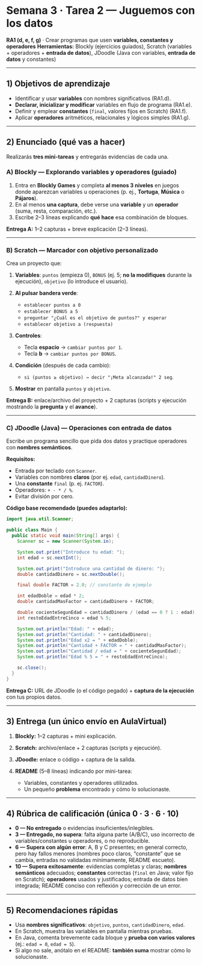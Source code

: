 # Semana 3 · Tarea 2 — **Juguemos con los datos**

**RA1 (d, e, f, g)** · Crear programas que usen **variables, constantes y operadores**
**Herramientas:** Blockly (ejercicios guiados), Scratch (variables + operadores + **entrada de datos**), JDoodle (Java con variables, **entrada de datos** y constantes)

---

## 1) Objetivos de aprendizaje

* Identificar y usar **variables** con nombres significativos (RA1.d).
* **Declarar, inicializar y modificar** variables en flujo de programa (RA1.e).
* Definir y emplear **constantes** (`final`, valores fijos en Scratch) (RA1.f).
* Aplicar **operadores** aritméticos, relacionales y lógicos simples (RA1.g).

---

## 2) Enunciado (qué vas a hacer)

Realizarás **tres mini-tareas** y entregarás evidencias de cada una.

### A) Blockly — **Explorando variables y operadores** (guiado)

1. Entra en **Blockly Games** y completa **al menos 3 niveles** en juegos donde aparezcan variables u operaciones (p. ej., **Tortuga**, **Música** o **Pájaros**).
2. En al menos **una captura**, debe verse una **variable** y un **operador** (suma, resta, comparación, etc.).
3. Escribe 2–3 líneas explicando **qué hace** esa combinación de bloques.

**Entrega A:** 1–2 capturas + breve explicación (2–3 líneas).

---

### B) Scratch — **Marcador con objetivo personalizado**

Crea un proyecto que:

1. **Variables**: `puntos` (empieza 0), `BONUS` (ej. 5; **no la modifiques** durante la ejecución), `objetivo` (lo introduce el usuario).
2. **Al pulsar bandera verde**:

   * `establecer puntos a 0`
   * `establecer BONUS a 5`
   * `preguntar "¿Cuál es el objetivo de puntos?" y esperar`
   * `establecer objetivo a (respuesta)`
3. **Controles**:

   * Tecla **espacio** → `cambiar puntos por 1`.
   * Tecla **b** → `cambiar puntos por BONUS`.
4. **Condición** (después de cada cambio):

   * `si (puntos ≥ objetivo) → decir "¡Meta alcanzada!" 2 seg`.
5. **Mostrar** en pantalla `puntos` y `objetivo`.

**Entrega B:** enlace/archivo del proyecto + 2 capturas (scripts y ejecución mostrando la **pregunta** y el **avance**).

---

### C) JDoodle (Java) — **Operaciones con entrada de datos**

Escribe un programa sencillo que pida dos datos y practique operadores con **nombres semánticos**.

**Requisitos:**

* Entrada por teclado con `Scanner`.
* Variables con nombres **claros** (por ej. `edad`, `cantidadDinero`).
* Una **constante** `final` (p. ej. `FACTOR`).
* Operadores: `+ - * / %`.
* Evitar división por cero.

**Código base recomendado (puedes adaptarlo):**

```java
import java.util.Scanner;

public class Main {
  public static void main(String[] args) {
    Scanner sc = new Scanner(System.in);

    System.out.print("Introduce tu edad: ");
    int edad = sc.nextInt();

    System.out.print("Introduce una cantidad de dinero: ");
    double cantidadDinero = sc.nextDouble();

    final double FACTOR = 2.0; // constante de ejemplo

    int edadDoble = edad * 2;
    double cantidadMasFactor = cantidadDinero + FACTOR;

    double cocienteSegunEdad = cantidadDinero / (edad == 0 ? 1 : edad); // evita /0
    int restoEdadEntreCinco = edad % 5;

    System.out.println("Edad: " + edad);
    System.out.println("Cantidad: " + cantidadDinero);
    System.out.println("Edad x2 = " + edadDoble);
    System.out.println("Cantidad + FACTOR = " + cantidadMasFactor);
    System.out.println("Cantidad / edad = " + cocienteSegunEdad);
    System.out.println("Edad % 5 = " + restoEdadEntreCinco);

    sc.close();
  }
}
```

**Entrega C:** URL de JDoodle (o el código pegado) + **captura de la ejecución** con tus propios datos.

---

## 3) Entrega (un único envío en AulaVirtual)

1. **Blockly:** 1–2 capturas + mini explicación.
2. **Scratch:** archivo/enlace + 2 capturas (scripts y ejecución).
3. **JDoodle:** enlace o código + captura de la salida.
4. **README** (5–8 líneas) indicando por mini-tarea:

   * Variables, constantes y operadores utilizados.
   * Un pequeño **problema** encontrado y cómo lo solucionaste.

---

## 4) Rúbrica de calificación (única 0 · 3 · 6 · 10)

* **0 — No entregado** o evidencias insuficientes/inlegibles.
* **3 — Entregado, no supera**: falta alguna parte (A/B/C), uso incorrecto de variables/constantes u operadores, o no reproducible.
* **6 — Supera con algún error**: A, B y C presentes; en general correcto, pero hay fallos menores (nombres poco claros, “constante” que se cambia, entradas no validadas mínimamente, README escueto).
* **10 — Supera exitosamente**: evidencias completas y claras; **nombres semánticos** adecuados; **constantes** correctas (`final` en Java; valor fijo en Scratch); **operadores** usados y justificados; entrada de datos bien integrada; README conciso con reflexión y corrección de un error.

---

## 5) Recomendaciones rápidas

* Usa **nombres significativos**: `objetivo`, `puntos`, `cantidadDinero`, `edad`.
* En Scratch, muestra las variables en pantalla mientras pruebas.
* En Java, comenta brevemente cada bloque y **prueba con varios valores** (ej.: `edad = 0`, `edad = 5`).
* Si algo no sale, anótalo en el README: **también suma** mostrar cómo lo solucionaste.


